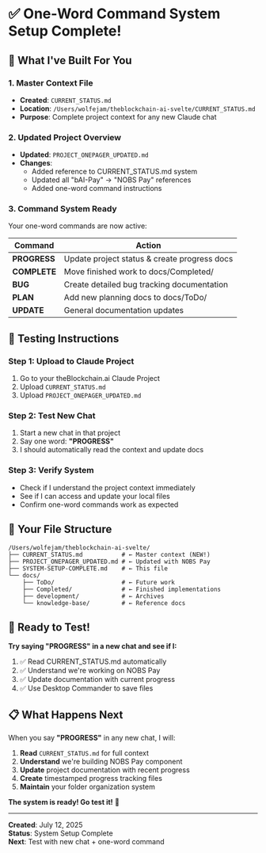 # ✅ One-Word Command System Setup Complete!

## 🎯 **What I've Built For You**

### **1. Master Context File**
- **Created**: `CURRENT_STATUS.md` 
- **Location**: `/Users/wolfejam/theblockchain-ai-svelte/CURRENT_STATUS.md`
- **Purpose**: Complete project context for any new Claude chat

### **2. Updated Project Overview**
- **Updated**: `PROJECT_ONEPAGER_UPDATED.md`
- **Changes**: 
  - Added reference to CURRENT_STATUS.md system
  - Updated all "bAI-Pay" → "NOBS Pay" references
  - Added one-word command instructions

### **3. Command System Ready**
Your one-word commands are now active:

| Command | Action |
|---------|--------|
| **PROGRESS** | Update project status & create progress docs |
| **COMPLETE** | Move finished work to docs/Completed/ |
| **BUG** | Create detailed bug tracking documentation |
| **PLAN** | Add new planning docs to docs/ToDo/ |
| **UPDATE** | General documentation updates |

## 🧪 **Testing Instructions**

### **Step 1: Upload to Claude Project**
1. Go to your theBlockchain.ai Claude Project
2. Upload `CURRENT_STATUS.md`
3. Upload `PROJECT_ONEPAGER_UPDATED.md`

### **Step 2: Test New Chat**
1. Start a new chat in that project
2. Say one word: **"PROGRESS"**
3. I should automatically read the context and update docs

### **Step 3: Verify System**
- Check if I understand the project context immediately
- See if I can access and update your local files
- Confirm one-word commands work as expected

## 📂 **Your File Structure**

```
/Users/wolfejam/theblockchain-ai-svelte/
├── CURRENT_STATUS.md           # ← Master context (NEW!)
├── PROJECT_ONEPAGER_UPDATED.md # ← Updated with NOBS Pay
├── SYSTEM-SETUP-COMPLETE.md    # ← This file
└── docs/
    ├── ToDo/                   # ← Future work
    ├── Completed/              # ← Finished implementations
    ├── development/            # ← Archives
    └── knowledge-base/         # ← Reference docs
```

## 🎉 **Ready to Test!**

**Try saying "PROGRESS" in a new chat and see if I:**
1. ✅ Read CURRENT_STATUS.md automatically
2. ✅ Understand we're working on NOBS Pay
3. ✅ Update documentation with current progress
4. ✅ Use Desktop Commander to save files

## 📋 **What Happens Next**

When you say **"PROGRESS"** in any new chat, I will:

1. **Read** `CURRENT_STATUS.md` for full context
2. **Understand** we're building NOBS Pay component
3. **Update** project documentation with recent progress
4. **Create** timestamped progress tracking files
5. **Maintain** your folder organization system

**The system is ready! Go test it!** 🚀

---

**Created**: July 12, 2025  
**Status**: System Setup Complete  
**Next**: Test with new chat + one-word command